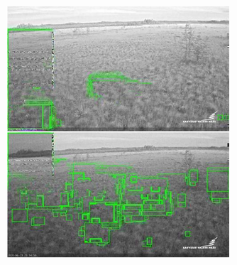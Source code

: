 ![20200623-221446-224451](in/20200623/20200623-221446-224451_0_.jpg)
![20200623-224456-231501](in/20200623/20200623-224456-231501_0_.jpg)
